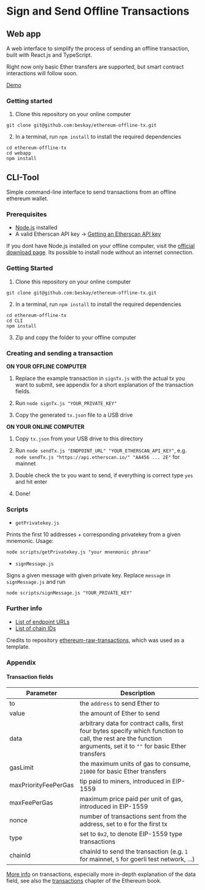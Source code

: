 # Sign and Send Offline Transactions

## Web app

A web interface to simplify the process of sending an offline transaction, built with React.js and TypeScript.

Right now only basic Ether transfers are supported, but smart contract interactions will follow soon.

[Demo](https://offlinetx.netlify.app/)

### Getting started

1. Clone this repository on your online computer

```
git clone git@github.com:beskay/ethereum-offline-tx.git
```

2. In a terminal, run `npm install` to install the required dependencies

```
cd ethereum-offline-tx
cd webapp
npm install
```

## CLI-Tool

Simple command-line interface to send transactions from an offline ethereum wallet.

### Prerequisites

- [Node.js](https://nodejs.org/en/) installed
- A valid Etherscan API key -> [Getting an Etherscan API key](https://docs.etherscan.io/getting-started/viewing-api-usage-statistics#creating-an-api-key)

If you dont have Node.js installed on your offline computer, visit the [official download page](https://nodejs.org/en/download/). Its possible to install node without an internet connection.

### Getting Started

1. Clone this repository on your online computer

```
git clone git@github.com:beskay/ethereum-offline-tx.git
```

2. In a terminal, run `npm install` to install the required dependencies

```
cd ethereum-offline-tx
cd CLI
npm install
```

3. Zip and copy the folder to your offline computer

### Creating and sending a transaction

**ON YOUR OFFLINE COMPUTER**

1. Replace the example transaction in `signTx.js` with the actual tx you want to submit, see appendix for a short explanation of the transaction fields.

2. Run `node signTx.js "YOUR_PRIVATE_KEY"`

3. Copy the generated `tx.json` file to a USB drive

**ON YOUR ONLINE COMPUTER**

1. Copy `tx.json` from your USB drive to this directory

2. Run `node sendTx.js "ENDPOINT_URL" "YOUR_ETHERSCAN_API_KEY"`, e.g. `node sendTx.js "https://api.etherscan.io/" "AA456 ... 2E"` for mainnet

3. Double check the tx you want to send, if everything is correct type `yes` and hit enter

4. Done!

### Scripts

- `getPrivatekey.js`

Prints the first 10 addresses + corresponding privatekey from a given mnemonic. Usage:

```
node scripts/getPrivatekey.js "your mnenmonic phrase"
```

- `signMessage.js`

Signs a given message with given private key. Replace `message` in `signMessage.js` and run

```
node scripts/signMessage.js "YOUR_PRIVATE_KEY"
```

### Further info

- [List of endpoint URLs](https://docs.etherscan.io/getting-started/endpoint-urls)
- [List of chain IDs](https://chainlist.org/)

Credits to repository [ethereum-raw-transactions](https://github.com/0xV4L3NT1N3/ethereum-raw-transactions), which was used as a template.

### Appendix

#### Transaction fields

| Parameter            | Description                                                                                                                                                       |
| -------------------- | ----------------------------------------------------------------------------------------------------------------------------------------------------------------- |
| to                   | the `address` to send Ether to                                                                                                                                    |
| value                | the amount of Ether to send                                                                                                                                       |
| data                 | arbitrary data for contract calls, first four bytes specify which function to call, the rest are the function arguments, set it to `""` for basic Ether transfers |
| gasLimit             | the maximum units of gas to consume, `21000` for basic Ether transfers                                                                                            |
| maxPriorityFeePerGas | tip paid to miners, introduced in EIP-1559                                                                                                                        |
| maxFeePerGas         | maximum price paid per unit of gas, introduced in EIP-1559                                                                                                        |
| nonce                | number of transactions sent from the address, set to `0` for the first tx                                                                                         |
| type                 | set to `0x2`, to denote EIP-1559 type transactions                                                                                                                |
| chainId              | chainId to send the transaction (e.g. `1` for mainnet, `5` for goerli test network, ...)                                                                          |

[More info](https://ethereum.org/en/developers/docs/transactions/) on transactions, especially more in-depth explanation of the data field, see also the [transactions](https://github.com/ethereumbook/ethereumbook/blob/develop/06transactions.asciidoc) chapter of the Ethereum book.
